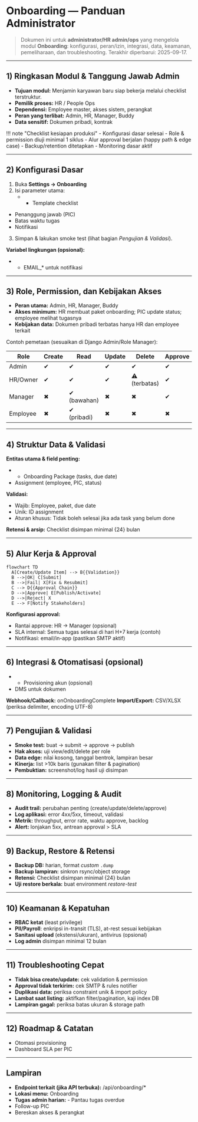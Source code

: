 # Onboarding — Panduan Administrator

> Dokumen ini untuk **administrator/HR admin/ops** yang mengelola modul **Onboarding**: konfigurasi, peran/izin, integrasi, data, keamanan, pemeliharaan, dan troubleshooting.
> Terakhir diperbarui: 2025-09-17.

---

## 1) Ringkasan Modul & Tanggung Jawab Admin
- **Tujuan modul:** Menjamin karyawan baru siap bekerja melalui checklist terstruktur.
- **Pemilik proses:** HR / People Ops
- **Dependensi:** Employee master, akses sistem, perangkat
- **Peran yang terlibat:** Admin, HR, Manager, Buddy
- **Data sensitif:** Dokumen pribadi, kontrak

!!! note "Checklist kesiapan produksi"
    - Konfigurasi dasar selesai
    - Role & permission diuji minimal 1 siklus
    - Alur approval berjalan (happy path & edge case)
    - Backup/retention ditetapkan
    - Monitoring dasar aktif

---

## 2) Konfigurasi Dasar
1. Buka **Settings → Onboarding**
2. Isi parameter utama:
   - - Template checklist
- Penanggung jawab (PIC)
- Batas waktu tugas
- Notifikasi
3. Simpan & lakukan smoke test (lihat bagian *Pengujian & Validasi*).

**Variabel lingkungan (opsional):**
- - EMAIL_* untuk notifikasi

---

## 3) Role, Permission, dan Kebijakan Akses
- **Peran utama:** Admin, HR, Manager, Buddy
- **Akses minimum:** HR membuat paket onboarding; PIC update status; employee melihat tugasnya
- **Kebijakan data:** Dokumen pribadi terbatas hanya HR dan employee terkait

Contoh pemetaan (sesuaikan di Django Admin/Role Manager):

| Role | Create | Read | Update | Delete | Approve |
|------|--------|------|--------|--------|---------|
| Admin | ✔ | ✔ | ✔ | ✔ | ✔ |
| HR/Owner | ✔ | ✔ | ✔ | ⚠ (terbatas) | ✔ |
| Manager | ✖ | ✔ (bawahan) | ✖ | ✖ | ✔ |
| Employee | ✖ | ✔ (pribadi) | ✖ | ✖ | ✖ |

---

## 4) Struktur Data & Validasi
**Entitas utama & field penting:**
- - Onboarding Package (tasks, due date)
- Assignment (employee, PIC, status)

**Validasi:** 
- Wajib: Employee, paket, due date
- Unik: ID assignment
- Aturan khusus: Tidak boleh selesai jika ada task yang belum done

**Retensi & arsip:** Checklist disimpan minimal {24} bulan

---

## 5) Alur Kerja & Approval

```mermaid
flowchart TD
  A[Create/Update Item] --> B{{Validation}}
  B -->|OK| C[Submit]
  B -->|Fail| X[Fix & Resubmit]
  C --> D{{Approval Chain}}
  D -->|Approve| E[Publish/Activate]
  D -->|Reject| X
  E --> F[Notify Stakeholders]
```

**Konfigurasi approval:**
- Rantai approve: HR → Manager (opsional)
- SLA internal: Semua tugas selesai di hari H+7 kerja (contoh)
- Notifikasi: email/in-app (pastikan SMTP aktif)

---

## 6) Integrasi & Otomatisasi (opsional)
- - Provisioning akun (opsional)
- DMS untuk dokumen

**Webhook/Callback:** onOnboardingComplete
**Import/Export:** CSV/XLSX (periksa delimiter, encoding UTF-8)

---

## 7) Pengujian & Validasi
- **Smoke test:** buat → submit → approve → publish
- **Hak akses:** uji view/edit/delete per role
- **Data edge:** nilai kosong, tanggal bentrok, lampiran besar
- **Kinerja:** list >10k baris (gunakan filter & pagination)
- **Pembuktian:** screenshot/log hasil uji disimpan

---

## 8) Monitoring, Logging & Audit
- **Audit trail:** perubahan penting (create/update/delete/approve)
- **Log aplikasi:** error 4xx/5xx, timeout, validasi
- **Metrik:** throughput, error rate, waktu approve, backlog
- **Alert:** lonjakan 5xx, antrean approval > SLA

---

## 9) Backup, Restore & Retensi
- **Backup DB:** harian, format *custom* `.dump`
- **Backup lampiran:** sinkron rsync/object storage
- **Retensi:** Checklist disimpan minimal {24} bulan
- **Uji restore berkala:** buat environment *restore-test*

---

## 10) Keamanan & Kepatuhan
- **RBAC ketat** (least privilege)
- **PII/Payroll**: enkripsi in-transit (TLS), at-rest sesuai kebijakan
- **Sanitasi upload** (ekstensi/ukuran), antivirus (opsional)
- **Log admin** disimpan minimal 12 bulan

---

## 11) Troubleshooting Cepat
- **Tidak bisa create/update:** cek validation & permission
- **Approval tidak terkirim:** cek SMTP & rules notifier
- **Duplikasi data:** periksa constraint unik & import policy
- **Lambat saat listing:** aktifkan filter/pagination, kaji index DB
- **Lampiran gagal:** periksa batas ukuran & storage path

---

## 12) Roadmap & Catatan
- Otomasi provisioning
- Dashboard SLA per PIC

---

## Lampiran
- **Endpoint terkait (jika API terbuka):** /api/onboarding/*
- **Lokasi menu:** Onboarding
- **Tugas admin harian:** - Pantau tugas overdue
- Follow-up PIC
- Bereskan akses & perangkat
